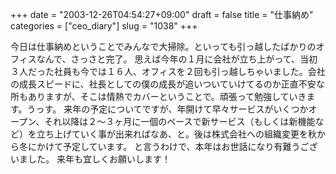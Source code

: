 +++
date = "2003-12-26T04:54:27+09:00"
draft = false
title = "仕事納め"
categories = ["ceo_diary"]
slug = "1038"
+++

今日は仕事納めということでみんなで大掃除。といっても引っ越したばかりのオフィスなんで、さっさと完了。
思えば今年の１月に会社が立ち上がって、当初３人だった社員も今では１６人、オフィスを２回も引っ越しちゃいました。会社の成長スピードに、社長としての僕の成長が追いついていけてるのか正直不安な所もありますが、そこは情熱でカバーということで。頑張って勉強していきます。うっす。
来年の予定についてですが、年開けて早々サービスがいくつかオープン、それ以降は２～３ヶ月に一個のペースで新サービス（もしくは新機能など）を立ち上げていく事が出来ればなあ、と。後は株式会社への組織変更を秋から冬にかけて予定しています。
と言うわけで、本年はお世話になり有難うございました。 来年も宜しくお願いします！
